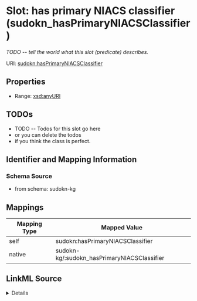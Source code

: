 

# Slot: has primary NIACS classifier (sudokn_hasPrimaryNIACSClassifier)


_TODO -- tell the world what this slot (predicate) describes._





URI: [sudokn:hasPrimaryNIACSClassifier](http://asu.edu/semantics/SUDOKN/hasPrimaryNIACSClassifier)



<!-- no inheritance hierarchy -->








## Properties

* Range: [xsd:anyURI](http://www.w3.org/2001/XMLSchema#anyURI)





## TODOs

* TODO -- Todos for this slot go here
* or you can delete the todos
* if you think the class is perfect.

## Identifier and Mapping Information







### Schema Source


* from schema: sudokn-kg




## Mappings

| Mapping Type | Mapped Value |
| ---  | ---  |
| self | sudokn:hasPrimaryNIACSClassifier |
| native | sudokn-kg/:sudokn_hasPrimaryNIACSClassifier |




## LinkML Source

<details>
```yaml
name: sudokn_hasPrimaryNIACSClassifier
description: TODO -- tell the world what this slot (predicate) describes.
title: has primary NIACS classifier
todos:
- TODO -- Todos for this slot go here
- or you can delete the todos
- if you think the class is perfect.
from_schema: sudokn-kg
rank: 1000
domain: io_Organization
slot_uri: sudokn:hasPrimaryNIACSClassifier
alias: sudokn_hasPrimaryNIACSClassifier
subproperty_of: sudokn_hasNAICSClassifier
range: uri

```
</details>